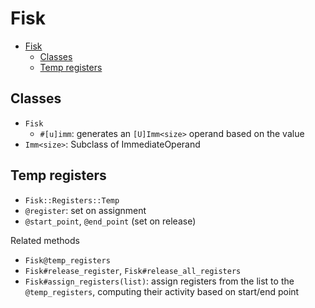 # Fisk

- [Fisk](#fisk)
  - [Classes](#classes)
  - [Temp registers](#temp-registers)

## Classes

- `Fisk`
  - `#[u]imm`: generates an `[U]Imm<size>` operand based on the value
- `Imm<size>`: Subclass of ImmediateOperand

## Temp registers

- `Fisk::Registers::Temp`
- `@register`: set on assignment
- `@start_point`, `@end_point` (set on release)

Related methods

- `Fisk@temp_registers`
- `Fisk#release_register`, `Fisk#release_all_registers`
- `Fisk#assign_registers(list)`: assign registers from the list to the `@temp_registers`, computing their activity based on start/end point
